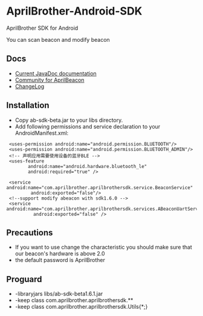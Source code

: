 # AprilBrother-Android-SDK

AprilBrother SDK for Android

You can scan beacon and modify beacon

## Docs

* [Current JavaDoc documentation](//aprilbrother.github.io/aprilbeacon-android-sdk/JavaDocs/index.html)
* [Community for AprilBeacon](http://bbs.aprbrother.com)
* [ChangeLog](https://github.com/AprilBrother/AprilBeacon-Android-SDK/wiki/ChangeLog)

## Installation

* Copy ab-sdk-beta.jar to your libs directory.
* Add following permissions and service declaration to your AndroidManifest.xml:
```
 <uses-permission android:name="android.permission.BLUETOOTH"/>
 <uses-permission android:name="android.permission.BLUETOOTH_ADMIN"/>
 <!-- 声明应用需要使用设备的蓝牙BLE -->
 <uses-feature
        android:name="android.hardware.bluetooth_le"
        android:required="true" />

 <service android:name="com.aprilbrother.aprilbrothersdk.service.BeaconService"
         android:exported="false"/>
 <!--support modify abeacon with sdk1.6.0 -->
 <service android:name="com.aprilbrother.aprilbrothersdk.services.ABeaconUartService"
          android:exported="false" />
```


## Precautions
* If you want to use change the characteristic you should make sure that our beacon's hardware is above 2.0
* the default password is AprilBrother

## Proguard
* -libraryjars libs/ab-sdk-beta1.6.1.jar
* -keep class com.aprilbrother.aprilbrothersdk.**
* -keep class com.aprilbrother.aprilbrothersdk.Utils{*;}
